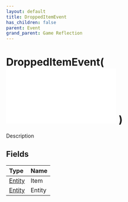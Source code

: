 ```yaml
---
layout: default
title: DroppedItemEvent
has_children: false
parent: Event
grand_parent: Game Reflection
---
```

# DroppedItemEvent( ![ EntityEventBase ](/game-reflection/events/entity_event_base.md) )
Description 

## Fields
| Type | Name |
|:-------------|:--------------|
| [Entity](/game-reflection/classes/entity.md) | Item |
| [Entity](/game-reflection/classes/entity.md) | Entity |
